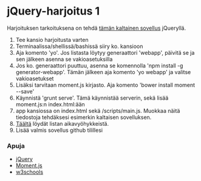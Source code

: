 # jQuery-harjoitus 1
Harjoituksen tarkoituksena on tehdä [tämän kaltainen sovellus](http://users.metropolia.fi/~ilkkamtk/DJAKK/jQuery1/) jQueryllä.
1. Tee kansio harjoitusta varten
2. Terminaalissa/shellissä/bashissä siiry ko. kansioon
3. Aja komento 'yo'. Jos listasta löytyy generaattori 'webapp', päivitä se ja sen jälkeen asenna se vakioasetuksilla
4. Jos ko. generaattori puuttuu, asenna se komennolla 'npm install -g generator-webapp'. Tämän jälkeen aja komento 'yo webapp' ja valitse vakioasetukset
5. Lisäksi tarvitaan moment.js kirjasto. Aja komento 'bower install moment --save'
6. Käynnistä 'grunt serve'. Tämä käynnistää serverin, sekä lisää moment.js:n index.html:ään
7. app kansiossa on index.html sekä /scripts/main.js. Muokkaa näitä tiedostoja tehdäksesi esimerkin kaltaisen sovelluksen.
8. [Täältä](http://www.freeformatter.com/time-zone-list-html-select.html) löydät listan aikavyöhykkeistä.
9. Lisää valmis sovellus github tilillesi

### Apuja
* [jQuery](https://jquery.com/)
* [Moment.js](http://momentjs.com)
* [w3schools](http://www.w3schools.com/js/js_timing.asp)
